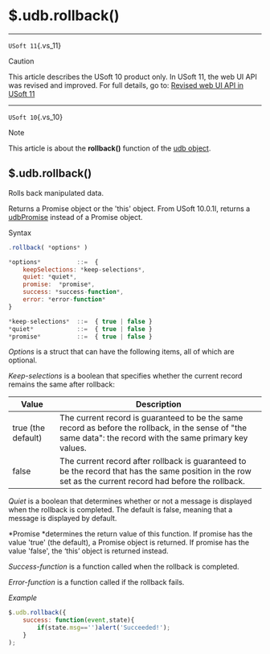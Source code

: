 # $.udb.rollback()



----

`USoft 11`{.vs_11}

> [!CAUTION]
> This article describes the USoft 10 product only.
> In USoft 11, the web UI API was revised and improved. For full details, go to:
> [Revised web UI API in USoft 11](/docs/Web%20and%20app%20UIs/UDB%20udb/Revised%20web%20UI%20API%20in%20USoft%2011.md)

----

`USoft 10`{.vs_10}

> [!NOTE]
> This article is about the **rollback()** function of the [udb object](/docs/Web%20and%20app%20UIs/UDB%20udb).

## **$.udb.rollback()**

Rolls back manipulated data.

Returns a Promise object or the 'this' object. From USoft 10.0.1I, returns a [udbPromise](/docs/Web%20and%20app%20UIs/JavaScript/Promises%20for%20asynchronous%20Javascript.md) instead of a Promise object.

Syntax

```js
.rollback( *options* )

*options*          ::=  {
    keepSelections: *keep-selections*,
    quiet: *quiet*,
    promise:  *promise*,
    success: *success-function*,
    error: *error-function*
}

*keep-selections*  ::=  { true | false }
*quiet*            ::=  { true | false }
*promise*          ::=  { true | false }
```

*Options* is a struct that can have the following items, all of which are optional.

*Keep-selections* is a boolean that specifies whether the current record remains the same after rollback:

|**Value**|**Description**|
|--------|--------|
|true (the default)|The current record is guaranteed to be the same record as before the rollback, in the sense of "the same data": the record with the same primary key values.|
|false   |The current record after rollback is guaranteed to be the record that has the same position in the row set as the current record had before the rollback.|



*Quiet* is a boolean that determines whether or not a message is displayed when the rollback is completed. The default is false, meaning that a message is displayed by default.

*Promise *determines the return value of this function. If promise has the value 'true' (the default), a Promise object is returned. If promise has the value 'false', the ‘this’ object is returned instead.

*Success-function* is a function called when the rollback is completed.

*Error-function* is a function called if the rollback fails.

*Example*

```js
$.udb.rollback({
    success: function(event,state){
        if(state.msg=='')alert('Succeeded!');
    }
);
```

 